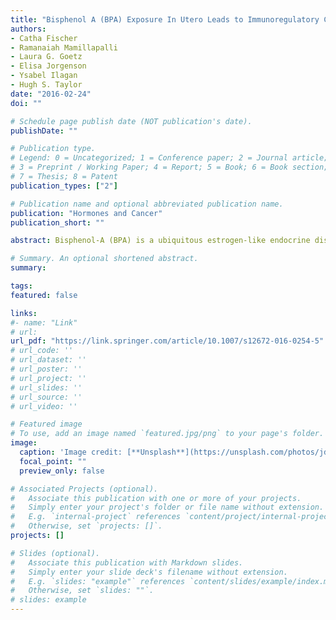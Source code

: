 ```yaml
---
title: "Bisphenol A (BPA) Exposure In Utero Leads to Immunoregulatory Cytokine Dysregulation in the Mouse Mammary Gland"
authors:
- Catha Fischer
- Ramanaiah Mamillapalli 
- Laura G. Goetz
- Elisa Jorgenson 
- Ysabel Ilagan
- Hugh S. Taylor 
date: "2016-02-24"
doi: ""

# Schedule page publish date (NOT publication's date).
publishDate: ""

# Publication type.
# Legend: 0 = Uncategorized; 1 = Conference paper; 2 = Journal article;
# 3 = Preprint / Working Paper; 4 = Report; 5 = Book; 6 = Book section;
# 7 = Thesis; 8 = Patent
publication_types: ["2"]

# Publication name and optional abbreviated publication name.
publication: "Hormones and Cancer"
publication_short: ""

abstract: Bisphenol-A (BPA) is a ubiquitous estrogen-like endocrine disrupting compound (EDC). BPA exposure in utero has been linked to breast cancer and abnormal mammary gland development in mice. The recent rise in incidence of human breast cancer and decreased age of first detection suggests a possible environmental etiology. We hypothesized that developmental programming of carcinogenesis may involve an aberrant immune response. Both innate and adaptive immunity play a role in tumor suppression through cytolytic CD8, NK, and Th1 T-cells. We hypothesized that BPA exposure in utero would lead to dysregulation of both innate and adaptive immunity in the mammary gland. CD1 mice were exposed to BPA in utero during gestation (days 9–21) via osmotic minipump. At 6 weeks, the female offspring were ovariectomized and estradiol was given at 8 weeks. RNA and protein were extracted from the posterior mammary glands, and the mRNA and protein levels were measured by PCR array, qRT-PCR, and western blot. In mouse mammary tissue, BPA exposure in utero significantly decreased the expression of members of the chemokine CXC family (Cxcl2, Cxcl4, Cxcl14, and Ccl20), interleukin 1 (Il1) gene family (Il1β and Il1rn), interleukin 2 gene family (Il7 receptor), and interferon gene family (interferon regulatory factor 9 (Irf9), as well as immune response gene 1 (Irg1). Additionally, BPA exposure in utero decreased Esr1 receptor gene expression and increased Esr2 receptor gene expression. In utero exposure of BPA resulted in significant changes to inflammatory modulators within mammary tissue. We suggest that dysregulation of inflammatory cytokines, both pro-inflammatory and anti-inflammatory, leads to a microenvironment that may promote disordered cell growth through inhibition of the immune response that targets cancer cells.

# Summary. An optional shortened abstract.
summary:

tags:
featured: false

links:
#- name: "Link"
# url: 
url_pdf: "https://link.springer.com/article/10.1007/s12672-016-0254-5"
# url_code: ''
# url_dataset: ''
# url_poster: ''
# url_project: ''
# url_slides: ''
# url_source: ''
# url_video: ''

# Featured image
# To use, add an image named `featured.jpg/png` to your page's folder. 
image:
  caption: 'Image credit: [**Unsplash**](https://unsplash.com/photos/jdD8gXaTZsc)'
  focal_point: ""
  preview_only: false

# Associated Projects (optional).
#   Associate this publication with one or more of your projects.
#   Simply enter your project's folder or file name without extension.
#   E.g. `internal-project` references `content/project/internal-project/index.md`.
#   Otherwise, set `projects: []`.
projects: []

# Slides (optional).
#   Associate this publication with Markdown slides.
#   Simply enter your slide deck's filename without extension.
#   E.g. `slides: "example"` references `content/slides/example/index.md`.
#   Otherwise, set `slides: ""`.
# slides: example
---
```




